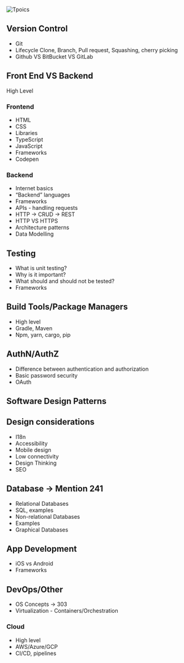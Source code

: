 ![Tpoics](https://i.ibb.co/qRDcYXr/Topics-To-Be-Covered.png)

## Version Control
- Git
- Lifecycle Clone, Branch, Pull request, Squashing, cherry picking
- Github VS BitBucket VS GitLab

## Front End VS Backend
High Level

### Frontend
- HTML
- CSS
- Libraries
- TypeScript
- JavaScript
- Frameworks
- Codepen
### Backend
- Internet basics
- “Backend” languages
- Frameworks
- APIs - handling requests
- HTTP → CRUD → REST
- HTTP VS HTTPS
- Architecture patterns
- Data Modelling

## Testing
- What is unit testing?
- Why is it important?
- What should and should not be tested?
- Frameworks

## Build Tools/Package Managers
- High level
- Gradle, Maven
- Npm, yarn, cargo, pip

## AuthN/AuthZ
- Difference between authentication and authorization
- Basic password security
- OAuth

## Software Design Patterns

## Design considerations
- I18n
- Accessibility
- Mobile design
- Low connectivity
- Design Thinking
- SEO

## Database → Mention 241
- Relational Databases
- SQL, examples
- Non-relational Databases
- Examples
- Graphical Databases

## App Development
- iOS vs Android
- Frameworks

## DevOps/Other
- OS Concepts → 303
- Virtualization - Containers/Orchestration
### Cloud
- High level
- AWS/Azure/GCP
- CI/CD, pipelines


